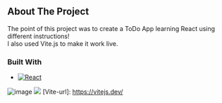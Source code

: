 ## About The Project

The point of this project was to create a ToDo App learning React using different instructions!  
I also used Vite.js to make it work live.  


### Built With
* [![React][React.js]][React-url]
<!-- MARKDOWN LINKS & IMAGES -->
<!-- https://www.markdownguide.org/basic-syntax/#reference-style-links -->
[React.js]: https://img.shields.io/badge/React-20232A?style=for-the-badge&logo=react&logoColor=61DAFB
[React-url]: https://reactjs.org/
![image]({https://img.shields.io/badge/Vite-B73BFE?style=for-the-badge&logo=vite&logoColor=FFD62E})
<img src="{https://img.shields.io/badge/Vite-B73BFE?style=for-the-badge&logo=vite&logoColor=FFD62E}" />
[Vite-url]: https://vitejs.dev/



